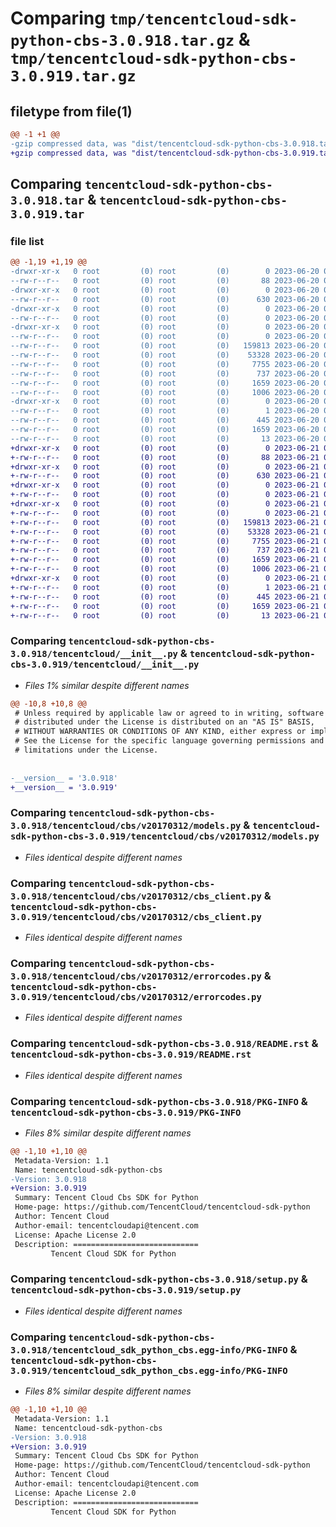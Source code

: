# Comparing `tmp/tencentcloud-sdk-python-cbs-3.0.918.tar.gz` & `tmp/tencentcloud-sdk-python-cbs-3.0.919.tar.gz`

## filetype from file(1)

```diff
@@ -1 +1 @@
-gzip compressed data, was "dist/tencentcloud-sdk-python-cbs-3.0.918.tar", last modified: Tue Jun 20 02:35:04 2023, max compression
+gzip compressed data, was "dist/tencentcloud-sdk-python-cbs-3.0.919.tar", last modified: Wed Jun 21 00:19:30 2023, max compression
```

## Comparing `tencentcloud-sdk-python-cbs-3.0.918.tar` & `tencentcloud-sdk-python-cbs-3.0.919.tar`

### file list

```diff
@@ -1,19 +1,19 @@
-drwxr-xr-x   0 root         (0) root         (0)        0 2023-06-20 02:35:04.000000 tencentcloud-sdk-python-cbs-3.0.918/
--rw-r--r--   0 root         (0) root         (0)       88 2023-06-20 02:35:04.000000 tencentcloud-sdk-python-cbs-3.0.918/setup.cfg
-drwxr-xr-x   0 root         (0) root         (0)        0 2023-06-20 02:35:04.000000 tencentcloud-sdk-python-cbs-3.0.918/tencentcloud/
--rw-r--r--   0 root         (0) root         (0)      630 2023-06-20 02:35:04.000000 tencentcloud-sdk-python-cbs-3.0.918/tencentcloud/__init__.py
-drwxr-xr-x   0 root         (0) root         (0)        0 2023-06-20 02:35:04.000000 tencentcloud-sdk-python-cbs-3.0.918/tencentcloud/cbs/
--rw-r--r--   0 root         (0) root         (0)        0 2023-06-20 02:35:04.000000 tencentcloud-sdk-python-cbs-3.0.918/tencentcloud/cbs/__init__.py
-drwxr-xr-x   0 root         (0) root         (0)        0 2023-06-20 02:35:04.000000 tencentcloud-sdk-python-cbs-3.0.918/tencentcloud/cbs/v20170312/
--rw-r--r--   0 root         (0) root         (0)        0 2023-06-20 02:35:04.000000 tencentcloud-sdk-python-cbs-3.0.918/tencentcloud/cbs/v20170312/__init__.py
--rw-r--r--   0 root         (0) root         (0)   159813 2023-06-20 02:35:04.000000 tencentcloud-sdk-python-cbs-3.0.918/tencentcloud/cbs/v20170312/models.py
--rw-r--r--   0 root         (0) root         (0)    53328 2023-06-20 02:35:04.000000 tencentcloud-sdk-python-cbs-3.0.918/tencentcloud/cbs/v20170312/cbs_client.py
--rw-r--r--   0 root         (0) root         (0)     7755 2023-06-20 02:35:04.000000 tencentcloud-sdk-python-cbs-3.0.918/tencentcloud/cbs/v20170312/errorcodes.py
--rw-r--r--   0 root         (0) root         (0)      737 2023-06-20 02:35:04.000000 tencentcloud-sdk-python-cbs-3.0.918/README.rst
--rw-r--r--   0 root         (0) root         (0)     1659 2023-06-20 02:35:04.000000 tencentcloud-sdk-python-cbs-3.0.918/PKG-INFO
--rw-r--r--   0 root         (0) root         (0)     1006 2023-06-20 02:35:04.000000 tencentcloud-sdk-python-cbs-3.0.918/setup.py
-drwxr-xr-x   0 root         (0) root         (0)        0 2023-06-20 02:35:04.000000 tencentcloud-sdk-python-cbs-3.0.918/tencentcloud_sdk_python_cbs.egg-info/
--rw-r--r--   0 root         (0) root         (0)        1 2023-06-20 02:35:04.000000 tencentcloud-sdk-python-cbs-3.0.918/tencentcloud_sdk_python_cbs.egg-info/dependency_links.txt
--rw-r--r--   0 root         (0) root         (0)      445 2023-06-20 02:35:04.000000 tencentcloud-sdk-python-cbs-3.0.918/tencentcloud_sdk_python_cbs.egg-info/SOURCES.txt
--rw-r--r--   0 root         (0) root         (0)     1659 2023-06-20 02:35:04.000000 tencentcloud-sdk-python-cbs-3.0.918/tencentcloud_sdk_python_cbs.egg-info/PKG-INFO
--rw-r--r--   0 root         (0) root         (0)       13 2023-06-20 02:35:04.000000 tencentcloud-sdk-python-cbs-3.0.918/tencentcloud_sdk_python_cbs.egg-info/top_level.txt
+drwxr-xr-x   0 root         (0) root         (0)        0 2023-06-21 00:19:30.000000 tencentcloud-sdk-python-cbs-3.0.919/
+-rw-r--r--   0 root         (0) root         (0)       88 2023-06-21 00:19:30.000000 tencentcloud-sdk-python-cbs-3.0.919/setup.cfg
+drwxr-xr-x   0 root         (0) root         (0)        0 2023-06-21 00:19:30.000000 tencentcloud-sdk-python-cbs-3.0.919/tencentcloud/
+-rw-r--r--   0 root         (0) root         (0)      630 2023-06-21 00:19:29.000000 tencentcloud-sdk-python-cbs-3.0.919/tencentcloud/__init__.py
+drwxr-xr-x   0 root         (0) root         (0)        0 2023-06-21 00:19:30.000000 tencentcloud-sdk-python-cbs-3.0.919/tencentcloud/cbs/
+-rw-r--r--   0 root         (0) root         (0)        0 2023-06-21 00:19:29.000000 tencentcloud-sdk-python-cbs-3.0.919/tencentcloud/cbs/__init__.py
+drwxr-xr-x   0 root         (0) root         (0)        0 2023-06-21 00:19:30.000000 tencentcloud-sdk-python-cbs-3.0.919/tencentcloud/cbs/v20170312/
+-rw-r--r--   0 root         (0) root         (0)        0 2023-06-21 00:19:29.000000 tencentcloud-sdk-python-cbs-3.0.919/tencentcloud/cbs/v20170312/__init__.py
+-rw-r--r--   0 root         (0) root         (0)   159813 2023-06-21 00:19:29.000000 tencentcloud-sdk-python-cbs-3.0.919/tencentcloud/cbs/v20170312/models.py
+-rw-r--r--   0 root         (0) root         (0)    53328 2023-06-21 00:19:29.000000 tencentcloud-sdk-python-cbs-3.0.919/tencentcloud/cbs/v20170312/cbs_client.py
+-rw-r--r--   0 root         (0) root         (0)     7755 2023-06-21 00:19:29.000000 tencentcloud-sdk-python-cbs-3.0.919/tencentcloud/cbs/v20170312/errorcodes.py
+-rw-r--r--   0 root         (0) root         (0)      737 2023-06-21 00:19:29.000000 tencentcloud-sdk-python-cbs-3.0.919/README.rst
+-rw-r--r--   0 root         (0) root         (0)     1659 2023-06-21 00:19:30.000000 tencentcloud-sdk-python-cbs-3.0.919/PKG-INFO
+-rw-r--r--   0 root         (0) root         (0)     1006 2023-06-21 00:19:29.000000 tencentcloud-sdk-python-cbs-3.0.919/setup.py
+drwxr-xr-x   0 root         (0) root         (0)        0 2023-06-21 00:19:30.000000 tencentcloud-sdk-python-cbs-3.0.919/tencentcloud_sdk_python_cbs.egg-info/
+-rw-r--r--   0 root         (0) root         (0)        1 2023-06-21 00:19:30.000000 tencentcloud-sdk-python-cbs-3.0.919/tencentcloud_sdk_python_cbs.egg-info/dependency_links.txt
+-rw-r--r--   0 root         (0) root         (0)      445 2023-06-21 00:19:30.000000 tencentcloud-sdk-python-cbs-3.0.919/tencentcloud_sdk_python_cbs.egg-info/SOURCES.txt
+-rw-r--r--   0 root         (0) root         (0)     1659 2023-06-21 00:19:30.000000 tencentcloud-sdk-python-cbs-3.0.919/tencentcloud_sdk_python_cbs.egg-info/PKG-INFO
+-rw-r--r--   0 root         (0) root         (0)       13 2023-06-21 00:19:30.000000 tencentcloud-sdk-python-cbs-3.0.919/tencentcloud_sdk_python_cbs.egg-info/top_level.txt
```

### Comparing `tencentcloud-sdk-python-cbs-3.0.918/tencentcloud/__init__.py` & `tencentcloud-sdk-python-cbs-3.0.919/tencentcloud/__init__.py`

 * *Files 1% similar despite different names*

```diff
@@ -10,8 +10,8 @@
 # Unless required by applicable law or agreed to in writing, software
 # distributed under the License is distributed on an "AS IS" BASIS,
 # WITHOUT WARRANTIES OR CONDITIONS OF ANY KIND, either express or implied.
 # See the License for the specific language governing permissions and
 # limitations under the License.
 
 
-__version__ = '3.0.918'
+__version__ = '3.0.919'
```

### Comparing `tencentcloud-sdk-python-cbs-3.0.918/tencentcloud/cbs/v20170312/models.py` & `tencentcloud-sdk-python-cbs-3.0.919/tencentcloud/cbs/v20170312/models.py`

 * *Files identical despite different names*

### Comparing `tencentcloud-sdk-python-cbs-3.0.918/tencentcloud/cbs/v20170312/cbs_client.py` & `tencentcloud-sdk-python-cbs-3.0.919/tencentcloud/cbs/v20170312/cbs_client.py`

 * *Files identical despite different names*

### Comparing `tencentcloud-sdk-python-cbs-3.0.918/tencentcloud/cbs/v20170312/errorcodes.py` & `tencentcloud-sdk-python-cbs-3.0.919/tencentcloud/cbs/v20170312/errorcodes.py`

 * *Files identical despite different names*

### Comparing `tencentcloud-sdk-python-cbs-3.0.918/README.rst` & `tencentcloud-sdk-python-cbs-3.0.919/README.rst`

 * *Files identical despite different names*

### Comparing `tencentcloud-sdk-python-cbs-3.0.918/PKG-INFO` & `tencentcloud-sdk-python-cbs-3.0.919/PKG-INFO`

 * *Files 8% similar despite different names*

```diff
@@ -1,10 +1,10 @@
 Metadata-Version: 1.1
 Name: tencentcloud-sdk-python-cbs
-Version: 3.0.918
+Version: 3.0.919
 Summary: Tencent Cloud Cbs SDK for Python
 Home-page: https://github.com/TencentCloud/tencentcloud-sdk-python
 Author: Tencent Cloud
 Author-email: tencentcloudapi@tencent.com
 License: Apache License 2.0
 Description: ============================
         Tencent Cloud SDK for Python
```

### Comparing `tencentcloud-sdk-python-cbs-3.0.918/setup.py` & `tencentcloud-sdk-python-cbs-3.0.919/setup.py`

 * *Files identical despite different names*

### Comparing `tencentcloud-sdk-python-cbs-3.0.918/tencentcloud_sdk_python_cbs.egg-info/PKG-INFO` & `tencentcloud-sdk-python-cbs-3.0.919/tencentcloud_sdk_python_cbs.egg-info/PKG-INFO`

 * *Files 8% similar despite different names*

```diff
@@ -1,10 +1,10 @@
 Metadata-Version: 1.1
 Name: tencentcloud-sdk-python-cbs
-Version: 3.0.918
+Version: 3.0.919
 Summary: Tencent Cloud Cbs SDK for Python
 Home-page: https://github.com/TencentCloud/tencentcloud-sdk-python
 Author: Tencent Cloud
 Author-email: tencentcloudapi@tencent.com
 License: Apache License 2.0
 Description: ============================
         Tencent Cloud SDK for Python
```

